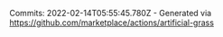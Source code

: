 Commits: 2022-02-14T05:55:45.780Z - Generated via https://github.com/marketplace/actions/artificial-grass
<br>
